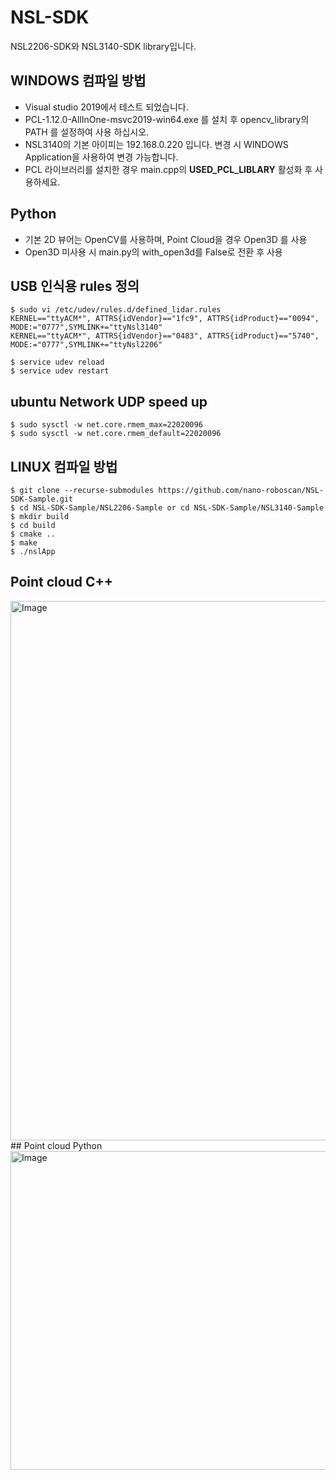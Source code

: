 # NSL-SDK
NSL2206-SDK와 NSL3140-SDK library입니다.

## WINDOWS 컴파일 방법
- Visual studio 2019에서 테스트 되었습니다.
- PCL-1.12.0-AllInOne-msvc2019-win64.exe 를 설치 후 opencv_library의 PATH 를 설정하여 사용 하십시오.
- NSL3140의 기본 아이피는 192.168.0.220 입니다. 변경 시 WINDOWS Application을 사용하여 변경 가능합니다.
- PCL 라이브러리를 설치한 경우 main.cpp의 __USED_PCL_LIBLARY__ 활성화 후 사용하세요.

## Python  
- 기본 2D 뷰어는 OpenCV를 사용하며, Point Cloud을 경우 Open3D 를 사용
- Open3D 미사용 시 main.py의 with_open3d를 False로 전환 후 사용

## USB 인식용 rules 정의
```
$ sudo vi /etc/udev/rules.d/defined_lidar.rules
KERNEL=="ttyACM*", ATTRS{idVendor}=="1fc9", ATTRS{idProduct}=="0094", MODE:="0777",SYMLINK+="ttyNsl3140"
KERNEL=="ttyACM*", ATTRS{idVendor}=="0483", ATTRS{idProduct}=="5740", MODE:="0777",SYMLINK+="ttyNsl2206"

$ service udev reload
$ service udev restart

```
## ubuntu Network UDP speed up
```
$ sudo sysctl -w net.core.rmem_max=22020096
$ sudo sysctl -w net.core.rmem_default=22020096
```

## LINUX 컴파일 방법
```
$ git clone --recurse-submodules https://github.com/nano-roboscan/NSL-SDK-Sample.git
$ cd NSL-SDK-Sample/NSL2206-Sample or cd NSL-SDK-Sample/NSL3140-Sample
$ mkdir build
$ cd build
$ cmake ..
$ make
$ ./nslApp
```

## Point cloud C++
<img width="1033" height="863" alt="Image" src="https://github.com/user-attachments/assets/e44727e8-fb14-4700-b090-7506d2959b8f" />
## Point cloud Python
<img width="649" height="510" alt="Image" src="https://github.com/user-attachments/assets/d11b91ac-4e96-4815-898c-a5dd9e323ee4" />
